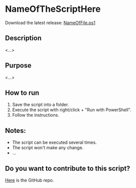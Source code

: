 # NameOfTheScriptHere
Download the latest release:  [NameOfFile.ps1](https://.../NameOfFile.ps1)    
  
## Description
<...>
    
## Purpose
<...> 

## How to run
1. Save the script into a folder.
1. Execute the script with right/click + "Run with PowerShell".
1. Follow the instructions.    

## Notes:
- The script can be executed several times. 
- The script won't make any change.
- ...

## Do you want to contribute to this script?
[Here](https://github.com/khusmeno-MS/CSS-SystemCenter-ServiceManager/tree/main/Verify_SSRS_for_SCSM) is the GitHub repo.
